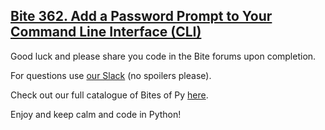 ## [Bite 362. Add a Password Prompt to Your Command Line Interface (CLI)](https://codechalleng.es/bites/362/)

Good luck and please share you code in the Bite forums upon completion.

For questions use [our Slack](https://pybites.slack.com/archives/C6BGDQQ3B) (no spoilers please).

Check out our full catalogue of Bites of Py [here](https://codechalleng.es/bites/catalogue).

Enjoy and keep calm and code in Python!
